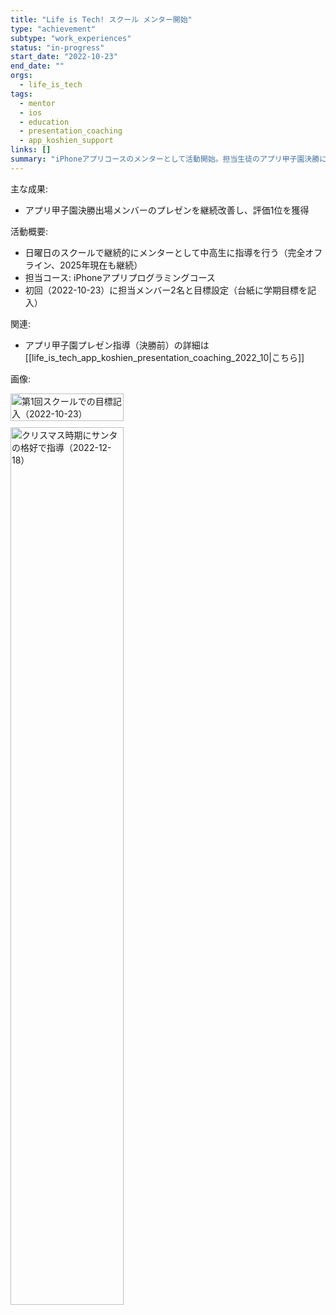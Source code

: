 ```yaml
---
title: "Life is Tech! スクール メンター開始"
type: "achievement"
subtype: "work_experiences"
status: "in-progress"
start_date: "2022-10-23"
end_date: ""
orgs:
  - life_is_tech
tags:
  - mentor
  - ios
  - education
  - presentation_coaching
  - app_koshien_support
links: []
summary: "iPhoneアプリコースのメンターとして活動開始。担当生徒のアプリ甲子園決勝に向けプレゼン改善を継続支援。"
---
```


主な成果:
- アプリ甲子園決勝出場メンバーのプレゼンを継続改善し、評価1位を獲得

活動概要:
- 日曜日のスクールで継続的にメンターとして中高生に指導を行う（完全オフライン、2025年現在も継続）
- 担当コース: iPhoneアプリプログラミングコース
- 初回（2022-10-23）に担当メンバー2名と目標設定（台紙に学期目標を記入）

関連:
- アプリ甲子園プレゼン指導（決勝前）の詳細は[[life_is_tech_app_koshien_presentation_coaching_2022_10|こちら]]

画像:
<div style="display: flex; gap: 10px;">
    <img src="linked_assets/10_Achievements/work_experiences/life_is_tech_school_mentor/first_day_with_students_goal_board_2022_10_23.jpeg" alt="第1回スクールでの目標記入（2022-10-23）" width="60%">
</div>

<div style="margin-top: 10px;">
    <img src="linked_assets/10_Achievements/work_experiences/life_is_tech_school_mentor_2022_10_23/santa_mentor_session_2022_12_18.jpeg" alt="クリスマス時期にサンタの格好で指導（2022-12-18）" width="60%">
</div>
